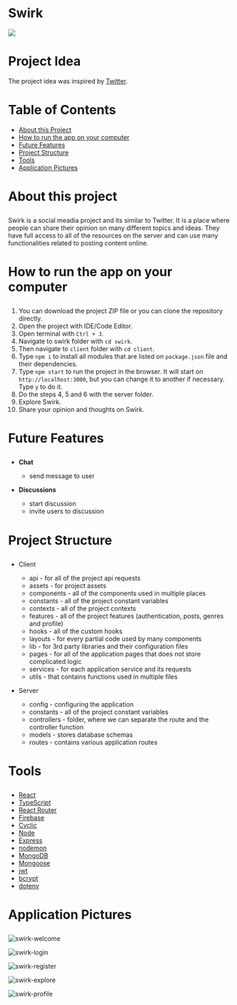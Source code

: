 # Swirk
<a href="https://skillicons.dev">
   <img src="https://skillicons.dev/icons?i=mongodb,express,react,nodejs,sass,ts" />
</a>

# Project Idea


The project idea was inspired by <a href="https://twitter.com">Twitter</a>.

# Table of Contents
  - <a href="#about">About this Project</a>
  - <a href="#how-to-run">How to run the app on your computer</a>
  - <a href="#future-features">Future Features</a>
  - <a href="#project-structure">Project Structure</a>
  - <a href="#tools">Tools</a>
  - <a href="#application-pictures">Application Pictures</a>


# <p id="about">About this project</p>

Swirk is a social meadia project and its similar to Twitter. It is a place where people can share their opinion on many different topics and ideas. They have full access to all of the resources on the server and can use many functionalities related to posting content online.

# <p id="how-to-run">How to run the app on your computer</p>

1. You can download the project ZIP file or you can clone the repository directly.
2. Open the project with IDE/Code Editor.
3. Open terminal with `Ctrl + J`.
4. Navigate to swirk folder with `cd swirk`.
4. Then navigate to `client` folder with `cd client`.
5. Type `npm i` to install all modules that are listed on `package.json` file and their dependencies.
6. Type `npm start` to run the project in the browser. It will start on `http://localhost:3000`, but you can change it to another if necessary. Type `y` to do it.
7. Do the steps 4, 5 and 6 with the server folder.
7. Explore Swirk.
8. Share your opinion and thoughts on Swirk.

# <p id="future-features">Future Features</p>

- <strong>Chat</strong>
  - send message to user
  
- <strong>Discussions</strong>
  - start discussion
  - invite users to discussion

# <p id="project-structure">Project Structure</p>
  - Client
    - api - for all of the project api requests
    - assets - for project assets
    - components - all of the components used in multiple places
    - constants - all of the project constant variables
    - contexts - all of the project contexts
    - features - all of the project features (authentication, posts, genres and profile)
    - hooks - all of the custom hooks
    - layouts - for every partial code used by many components
    - lib - for 3rd party libraries and their configuration files
    - pages - for all of the application pages that does not store complicated logic
    - services - for each application service and its requests
    - utils - that contains functions used in multiple files

  - Server
    - config - configuring the application
    - constants - all of the project constant variables
    - controllers - folder, where we can separate the route and the controller function
    - models - stores database schemas
    - routes - contains various application routes

# <p id="tools">Tools</p>

 - <a href="https://reactjs.org/">React</a>
  - <a href="https://www.typescriptlang.org/">TypeScript</a>
  - <a href="https://reactrouter.com/">React Router</a>
  - <a href="https://firebase.google.com/">Firebase</a>
  - <a href="https://app.cyclic.sh/">Cyclic</a>
  - <a href="https://nodejs.org/en/">Node</a>
  - <a href="https://expressjs.com/">Express</a>
  - <a href="https://www.npmjs.com/package/nodemon">nodemon</a>
  - <a href="https://www.mongodb.com/">MongoDB</a>
  - <a href="https://mongoosejs.com/">Mongoose</a>
  - <a href="https://jwt.io/">jwt</a>
  - <a href="https://www.npmjs.com/package/bcrypt">bcrypt</a>
  - <a href="https://www.npmjs.com/package/dotenv">dotenv</a>

# <p id="application-pictures">Application Pictures</p>

![swirk-welcome](https://user-images.githubusercontent.com/95768526/230709166-a0c4576a-81e6-46e1-bc5c-7c15d679e37f.png)

![swirk-login](https://user-images.githubusercontent.com/95768526/230709169-54594f45-1911-44d0-91fc-2e68e0d31ff6.png)

![swirk-register](https://user-images.githubusercontent.com/95768526/230709171-8222a95c-d2fe-4517-b526-69c9a292b891.png)

![swirk-explore](https://user-images.githubusercontent.com/95768526/230709250-514aa32e-59b6-44e0-ace3-3c0215c4016c.png)

![swirk-profile](https://user-images.githubusercontent.com/95768526/230709175-af5e040b-918e-43ed-9a71-01fe84229ae9.png)

